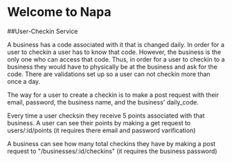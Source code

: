 # Welcome to Napa



##User-Checkin Service

A business has a code associated with it that is changed daily. In order for a user to checkin a user has to know that code. However, the business is the only one who can access that code. Thus, in order for a user to checkin to a business they would have to physically be at the business and ask for the code. There are validations set up so a user can not checkin more than once a day.

The way for a user to create a checkin is to make a post request with their email, password, the business name, and the business' daily_code.

Every time a user checksin they receive 5 points associated with that business. A user can see their points by making a get request to users/:id/points (it requires there email and password varification)

A business can see how many total checkins they have by making a post request to "/businesses/:id/checkins" (it requires the business password)
